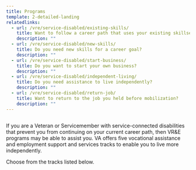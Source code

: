 ```yaml
---
title: Programs
template: 2-detailed-landing
relatedlinks:
  - url: /vre/service-disabled/existing-skills/
    title: Want to follow a career path that uses your existing skillset?
    description: ""
  - url: /vre/service-disabled/new-skills/
    title: Do you need new skills for a career goal?
    description: ""
  - url: /vre/service-disabled/start-business/
    title: Do you want to start your own business?
    description: ""
  - url: /vre/service-disabled/independent-living/
    title: Do you need assistance to live independently?
    description: ""
  - url: /vre/service-disabled/return-job/
    title: Want to return to the job you held before mobilization?
    description: ""
---
```


<div class="main" role="main" markdown="0">

<div class="section one" markdown="0">

<div class="primary" markdown="0">
<div class="row" markdown="0">
<div class="small-12 columns usa-content" markdown="1">
<div markdown="1">

If you are a Veteran or Servicemember with service-connected disabilities that prevent you from continuing on your current career path, then VR&amp;E programs may be able to assist you. VA offers five vocational assistance and employment support and services tracks to enable you to live more independently. 

Choose from the tracks listed below.

</div>
</div>
</div>
</div>

</div>

</div>
